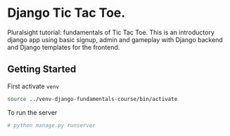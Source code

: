# Django Tic Tac Toe.
Pluralsight tutorial: fundamentals of Tic Tac Toe.  This is an introductory django app using basic signup, admin and gameplay with Django backend and Django templates for the frontend.

## Getting Started
First activate `venv`
```bash
source ../venv-django-fundamentals-course/bin/activate
```

To run the server
```bash
# python manage.py runserver

```